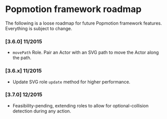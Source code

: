 # Popmotion framework roadmap

The following is a loose roadmap for future Popmotion framework features. Everything is subject to change.

### [3.6.0] 11/2015
- `movePath` Role. Pair an Actor with an SVG path to move the Actor along the path. 

### [3.6.x] 11/2015
- Update SVG role `update` method for higher performance.

### [3.7.0] 12/2015
- Feasibility-pending, extending roles to allow for optional-collision detection during any action.
